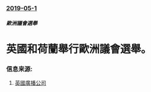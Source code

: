 ### [2019-05-1](/news/2019/05/1/index.md)

##### 歐洲議會選舉
# 英國和荷蘭舉行歐洲議會選舉。 




### 信息来源:

1. [英國廣播公司](https://www.bbc.com/news/uk-politics-48372665)
